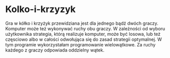 # Kolko-i-krzyzyk

Gra w kółko i krzyżyk przewidziana jest dla jednego bądź dwóch graczy. Komputer może też wykonywać ruchy obu graczy. W zależności od wyboru użytkownika strategia, którą realizuje komputer, może być losowa, lub też częsciowo albo w całości odwołująca się do zasad strategii optymalnej.
W tym programie wykorzystałam programowanie wielowątkowe. Za ruchy każdego z graczy odpowiada oddzielny wątek.
